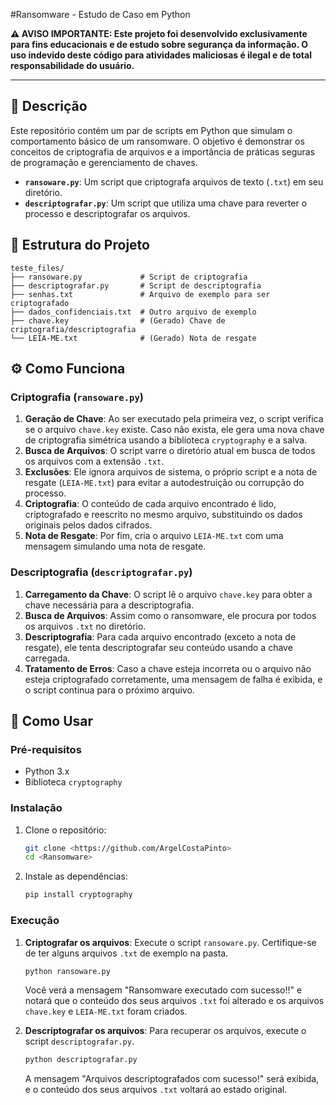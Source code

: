 #Ransomware - Estudo de Caso em Python

**⚠️ AVISO IMPORTANTE: Este projeto foi desenvolvido exclusivamente para fins educacionais e de estudo sobre segurança da informação. O uso indevido deste código para atividades maliciosas é ilegal e de total responsabilidade do usuário.**

---

## 📝 Descrição

Este repositório contém um par de scripts em Python que simulam o comportamento básico de um ransomware. O objetivo é demonstrar os conceitos de criptografia de arquivos e a importância de práticas seguras de programação e gerenciamento de chaves.

- **`ransoware.py`**: Um script que criptografa arquivos de texto (`.txt`) em seu diretório.
- **`descriptografar.py`**: Um script que utiliza uma chave para reverter o processo e descriptografar os arquivos.

## 📂 Estrutura do Projeto

```
teste_files/
├── ransoware.py             # Script de criptografia
├── descriptografar.py       # Script de descriptografia
├── senhas.txt               # Arquivo de exemplo para ser criptografado
├── dados_confidenciais.txt  # Outro arquivo de exemplo
├── chave.key                # (Gerado) Chave de criptografia/descriptografia
└── LEIA-ME.txt              # (Gerado) Nota de resgate
```

## ⚙️ Como Funciona

### Criptografia (`ransoware.py`)

1.  **Geração de Chave**: Ao ser executado pela primeira vez, o script verifica se o arquivo `chave.key` existe. Caso não exista, ele gera uma nova chave de criptografia simétrica usando a biblioteca `cryptography` e a salva.
2.  **Busca de Arquivos**: O script varre o diretório atual em busca de todos os arquivos com a extensão `.txt`.
3.  **Exclusões**: Ele ignora arquivos de sistema, o próprio script e a nota de resgate (`LEIA-ME.txt`) para evitar a autodestruição ou corrupção do processo.
4.  **Criptografia**: O conteúdo de cada arquivo encontrado é lido, criptografado e reescrito no mesmo arquivo, substituindo os dados originais pelos dados cifrados.
5.  **Nota de Resgate**: Por fim, cria o arquivo `LEIA-ME.txt` com uma mensagem simulando uma nota de resgate.

### Descriptografia (`descriptografar.py`)

1.  **Carregamento da Chave**: O script lê o arquivo `chave.key` para obter a chave necessária para a descriptografia.
2.  **Busca de Arquivos**: Assim como o ransomware, ele procura por todos os arquivos `.txt` no diretório.
3.  **Descriptografia**: Para cada arquivo encontrado (exceto a nota de resgate), ele tenta descriptografar seu conteúdo usando a chave carregada.
4.  **Tratamento de Erros**: Caso a chave esteja incorreta ou o arquivo não esteja criptografado corretamente, uma mensagem de falha é exibida, e o script continua para o próximo arquivo.

## 🚀 Como Usar

### Pré-requisitos

- Python 3.x
- Biblioteca `cryptography`

### Instalação

1.  Clone o repositório:
    ```sh
    git clone <https://github.com/ArgelCostaPinto>
    cd <Ransomware>
    ```

2.  Instale as dependências:
    ```sh
    pip install cryptography
    ```

### Execução

1.  **Criptografar os arquivos**:
    Execute o script `ransoware.py`. Certifique-se de ter alguns arquivos `.txt` de exemplo na pasta.
    ```sh
    python ransoware.py
    ```
    Você verá a mensagem "Ransomware executado com sucesso!!" e notará que o conteúdo dos seus arquivos `.txt` foi alterado e os arquivos `chave.key` e `LEIA-ME.txt` foram criados.

2.  **Descriptografar os arquivos**:
    Para recuperar os arquivos, execute o script `descriptografar.py`.
    ```sh
    python descriptografar.py
    ```
    A mensagem "Arquivos descriptografados com sucesso!" será exibida, e o conteúdo dos seus arquivos `.txt` voltará ao estado original.
